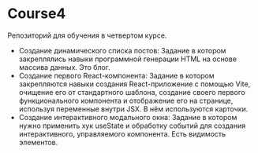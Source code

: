 # Course4
Репозиторий для обучения в четвертом курсе.
- Создание динамического списка постов: Задание в котором закреплялись навыки программной генерации HTML на основе массива данных. Это блог.
- Создание первого React-компонента: Задание в котором закрепляются навыки создания React-приложение с помощью Vite, очищение его от стандартного шаблона, создание своего первого функционального компонента и отображение его на странице, используя переменные внутри JSX. В нём используются карточки.
- Создание интерактивного модального окна: Задание в котором нужно применить хук useState и обработку событий для создания интерактивного, управляемого компонента. Есть видимость элементов.

